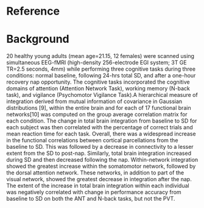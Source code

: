 # Reference


# Background
20 healthy young adults (mean age=21.15, 12 females) were scanned using simultaneous EEG-fMRI (high-density 256-electrode EGI system; 3T GE TR=2.5 seconds, 4mm) while performing three cognitive tasks during three conditions: normal baseline, following 24-hrs total SD, and after a one-hour recovery nap opportunity. The cognitive tasks incorporated the cognitive domains of attention (Attention Network Task), working memory (N-back task), and vigilance (Psychomotor Vigilance Task).A hierarchical measure of integration derived from mutual information of covariance in Gaussian distributions [9], within the entire brain and for each of 17 functional brain networks[10] was computed on the group average correlation matrix for each condition. The change in total brain integration from baseline to SD for each subject was then correlated with the percentage of correct trials and mean reaction time for each task. Overall, there was a widespread increase in the functional correlations between cortical parcellations from the baseline to SD. This was followed by a decrease in
connectivity to a lesser extent from the SD to post-nap. Similarly, total brain integration increased during SD and then decreased following the nap. Within-network integration showed the greatest increase within the somatomotor network, followed by the dorsal attention network. These networks, in addition to part of the visual network, showed the greatest decrease in integration after the nap. The extent of the increase in total brain integration within each individual was negatively correlated with change in performance accuracy from baseline to SD on both the ANT and N-back tasks, but not the PVT. 
